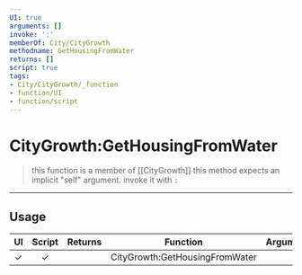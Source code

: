 ```yaml
---
UI: true
arguments: []
invoke: ':'
memberOf: City/CityGrowth
methodname: GetHousingFromWater
returns: []
script: true
tags:
- City/CityGrowth/_function
- function/UI
- function/script
---
```

# CityGrowth:GetHousingFromWater
> this function is a member of [[CityGrowth]]
> this method expects an implicit "self" argument. invoke it with `:`
-----
## Usage
|  UI | Script | Returns | Function | Arguments |
|:---:|:------:|-------:|:--------:|:---------|
|✓|✓||CityGrowth:GetHousingFromWater||
